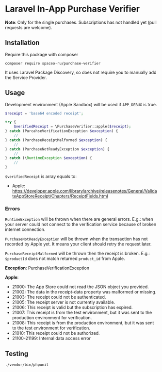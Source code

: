 # Laravel In-App Purchase Verifier

**Note**: Only for the single purchases. Subscriptions has not handled yet (pull requests are welcome).

## Installation

Require this package with composer

```shell
composer require spaceo-ru/purchase-verifier
```

It uses Laravel Package Discovery, so does not require you to manually add the Service Provider.

## Usage

Development environment (Apple Sandbox) will be used if `APP_DEBUG` is true.

```php
$receipt = 'base64 encoded receipt';

try {
    $verifiedReceipt = \PurchaseVerifier::apple($receipt);
} catch (PurcahseVerificationException $exception) {
    //
} catch (PurchaseReceiptMalformed $exception) {
    //
} catch (PurchaseNotReadyException $exception) {
    //
} catch (\RuntimeException $exception) {
    //
}
```

`$verifiedReceipt` is array equals to:
- Apple: https://developer.apple.com/library/archive/releasenotes/General/ValidateAppStoreReceipt/Chapters/ReceiptFields.html

### Errors

`RuntimeException` will be thrown when there are general errors.
E.g.: when your server could not connect to the verification service because of broken internet connection.

`PurchaseNotReadyException` will be thrown when the transaction has not recorded by Apple yet. 
It means your client should retry the request later.

`PurchaseReceiptMalformed` will be thrown then the receipt is broken.
E.g.: `$productId` does not match returned `product_id` from Apple.

**Exception**: PurchaseVerificationException

**Apple**:
- 21000: The App Store could not read the JSON object you provided.
- 21002: The data in the receipt-data property was malformed or missing.
- 21003: The receipt could not be authenticated.
- 21005: The receipt server is not currently available.
- 21006: This receipt is valid but the subscription has expired.
- 21007: This receipt is from the test environment, but it was sent to the production environment for verification.
- 21008: This receipt is from the production environment, but it was sent to the test environment for verification.
- 21010: This receipt could not be authorized.
- 21100-21199: Internal data access error

## Testing

```shell
./vendor/bin/phpunit
```
